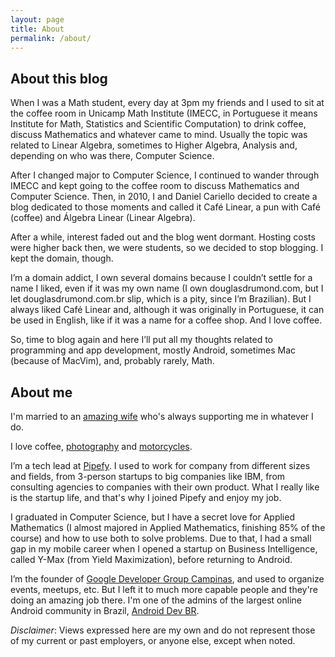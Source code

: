 ```yaml
---
layout: page
title: About
permalink: /about/
---
```


## About this blog

When I was a Math student, every day at 3pm my friends and I used to sit at the
coffee room in Unicamp Math Institute (IMECC, in Portuguese it means Institute
for Math, Statistics and Scientific Computation) to drink coffee, discuss
Mathematics and whatever came to mind. Usually the topic was related to Linear
Algebra, sometimes to Higher Algebra, Analysis and, depending on who was there,
Computer Science.

After I changed major to Computer Science, I continued to wander through IMECC
and kept going to the coffee room to discuss Mathematics and Computer Science.
Then, in 2010, I and Daniel Cariello decided to create a blog dedicated to
those moments and called it Café Linear, a pun with Café (coffee) and Álgebra
Linear (Linear Algebra).

After a while, interest faded out and the blog went dormant. Hosting costs were
higher back then, we were students, so we decided to stop blogging. I kept the
domain, though.

I’m a domain addict, I own several domains because I couldn’t settle for a name
I liked, even if it was my own name (I own douglasdrumond.com, but I let
douglasdrumond.com.br slip, which is a pity, since I’m Brazilian). But I always
liked Café Linear and, although it was originally in Portuguese, it can be used in
English, like if it was a name for a coffee shop. And I love coffee.

So, time to blog again and here I’ll put all my thoughts related to programming
and app development, mostly Android, sometimes Mac (because of MacVim), and,
probably rarely, Math.

## About me

I'm married to an [amazing wife](https://twitter.com/letochie) who's always
supporting me in whatever I do.

I love coffee, [photography](https://www.flickr.com/photos/douglasdrumz) and
[motorcycles](https://www.youtube.com/channel/UCwiTtgqY4Bbpjoa1Dqxj3Ng).

I’m a tech lead at [Pipefy](https://www.pipefy.com/). I used to work for company
from different sizes and fields, from 3-person startups to big companies like IBM,
from consulting agencies to companies with their own product. What I really like
is the startup life, and that's why I joined Pipefy and enjoy my job.

I graduated in Computer Science, but I have a secret love for Applied
Mathematics (I almost majored in Applied Mathematics, finishing 85% of the course)
and how to use both to solve problems. Due to that, I had a small gap in my
mobile career when I opened a startup on Business Intelligence, called Y-Max
(from Yield Maximization), before returning to Android.

I’m the founder of [Google Developer Group Campinas](http://www.gdg-campinas.org/), and
used to organize events, meetups, etc. But I left it to much more capable people and
they're doing an amazing job there. I'm one of the admins of the largest online Android
community in Brazil, [Android Dev BR](https://androiddevbr.org/).

_Disclaimer_: Views expressed here are my own and do not represent those of my current or
past employers, or anyone else, except when noted.
